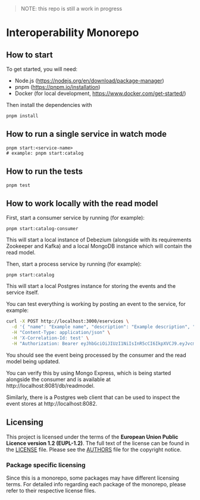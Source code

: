> NOTE: this repo is still a work in progress

# Interoperability Monorepo

## How to start

To get started, you will need:

- Node.js (https://nodejs.org/en/download/package-manager)
- pnpm (https://pnpm.io/installation)
- Docker (for local development, https://www.docker.com/get-started/)

Then install the dependencies with

```
pnpm install
```

## How to run a single service in watch mode

```
pnpm start:<service-name>
# example: pnpm start:catalog
```

## How to run the tests

```
pnpm test
```

## How to work locally with the read model

First, start a consumer service by running (for example):

```
pnpm start:catalog-consumer
```

This will start a local instance of Debezium (alongside with its requirements Zookeeper and Kafka) and a local MongoDB instance which will contain the read model.

Then, start a process service by running (for example):

```
pnpm start:catalog
```

This will start a local Postgres instance for storing the events and the service itself.

You can test everything is working by posting an event to the service, for example:

```bash
curl -X POST http://localhost:3000/eservices \
  -d '{ "name": "Example name", "description": "Example description", "technology": "REST", "attributes": { "certified": [], "declared": [], "verified": [] } }' \
  -H "Content-Type: application/json" \
  -H 'X-Correlation-Id: test' \
  -H "Authorization: Bearer eyJhbGciOiJIUzI1NiIsInR5cCI6IkpXVCJ9.eyJvcmdhbml6YXRpb25JZCI6IjRENTU2OTZGLTE2QzAtNDk2OC04NTRCLTJCMTY2Mzk3RkMzMCIsInVzZXItcm9sZXMiOiJhZG1pbiIsInJvbGUiOiJhZG1pbiIsInVpZCI6IjBmZGEwMzNjLThlOGUtNDhhOS1hMGZjLWFiYmExZjcxMWZlZiIsIm9yZ2FuaXphdGlvbiI6eyJyb2xlcyI6W3sicm9sZSI6IkFkbWluIn1dfSwiZXh0ZXJuYWxJZCI6eyJvcmlnaW4iOiJJUEEiLCJ2YWx1ZSI6IjEyMzQ1NiJ9fQ.308Ulfu4JXXMhqsWo26MIWWhv8tp3sdl-pU5gN_SIX4"
```

You should see the event being processed by the consumer and the read model being updated.

You can verify this by using Mongo Express, which is being started alongside the consumer and is available at http://localhost:8081/db/readmodel.

Similarly, there is a Postgres web client that can be used to inspect the event stores at http://localhost:8082.

## Licensing

This project is licensed under the terms of the **European Union Public Licence version 1.2 (EUPL-1.2)**.
The full text of the license can be found in the [LICENSE](LICENSE) file.
Please see the [AUTHORS](AUTHORS) file for the copyright notice.

### Package specific licensing

Since this is a monorepo, some packages may have different licensing terms.
For detailed info regarding each package of the monorepo, please refer to their respective license files.
